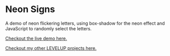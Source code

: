 # Neon Signs
A demo of neon flickering letters, using box-shadow for the neon effect and JavaScript to randomly select the letters.

[Checkout the live demo here.](https://markteekman.nl/levelup/neon-signs/)

[Checkout my other LEVELUP projects here.](https://markteekman.nl/levelup/)
